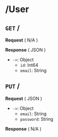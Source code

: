 # /User
## `GET` /

**Request** ( N/A )

**Response** ( JSON )

- `->`: Object
    - `id`: Int64
    - `email`: String

## `PUT` /

**Request** ( JSON )

- `->`: Object
    - `email`: String
    - `password`: String

**Response** ( N/A )